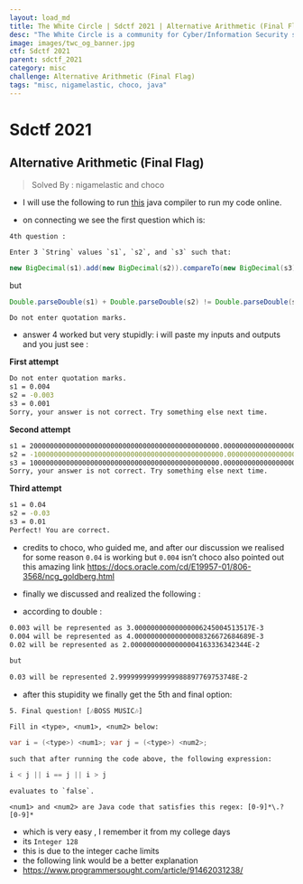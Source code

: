 ```yaml
---
layout: load_md
title: The White Circle | Sdctf 2021 | Alternative Arithmetic (Final Flag) Writeup
desc: "The White Circle is a community for Cyber/Information Security students, enthusiasts and professionals. You can discuss anything related to Security, share your knowledge with others, get help when you need it and proceed further in your journey with amazing people from all over the world."
image: images/twc_og_banner.jpg
ctf: Sdctf 2021
parent: sdctf_2021
category: misc
challenge: Alternative Arithmetic (Final Flag)
tags: "misc, nigamelastic, choco, java"
---
```


<h1 class="heading card-title white-text">Sdctf 2021</h1>

## Alternative Arithmetic (Final Flag)
> Solved By : nigamelastic and choco

* I will use the following to run [this](https://www.onlinegdb.com/online_java_compiler) java compiler to run my code online.

* on connecting we see the first question which is:

```
4th question :

Enter 3 `String` values `s1`, `s2`, and `s3` such that:
```
```java
new BigDecimal(s1).add(new BigDecimal(s2)).compareTo(new BigDecimal(s3)) == 0
```
but
```java
Double.parseDouble(s1) + Double.parseDouble(s2) != Double.parseDouble(s3)
```
```
Do not enter quotation marks.
```

* answer 4 worked but very stupidly: i will paste my inputs and outputs and you just see :

**First attempt**
```bash
Do not enter quotation marks.
s1 = 0.004
s2 = -0.003
s3 = 0.001
Sorry, your answer is not correct. Try something else next time.
```
**Second attempt**
```bash
s1 = 20000000000000000000000000000000000000000000000.0000000000000000000000000000000000000000004
s2 = -10000000000000000000000000000000000000000000000.0000000000000000000000000000000000000000003
s3 = 10000000000000000000000000000000000000000000000.0000000000000000000000000000000000000000001
Sorry, your answer is not correct. Try something else next time.
```

**Third attempt**
```bash
s1 = 0.04
s2 = -0.03
s3 = 0.01
Perfect! You are correct.
```

* credits to choco, who guided me, and after our discussion we realised for some reason `0.04` is working but `0.004` isn’t
choco also pointed out this amazing link https://docs.oracle.com/cd/E19957-01/806-3568/ncg_goldberg.html

* finally we discussed and realized the following :

* according to double :
```bash
0.003 will be represented as 3.00000000000000006245004513517E-3
0.004 will be represented as 4.00000000000000008326672684689E-3
0.02 will be represented as 2.00000000000000004163336342344E-2

but 

0.03 will be represented 2.99999999999999988897769753748E-2 
```

* after this stupidity we finally get the 5th and final option:

```
5. Final question! [🎶BOSS MUSIC🎶]

Fill in <type>, <num1>, <num2> below:
```
```java
var i = (<type>) <num1>; var j = (<type>) <num2>;
```
```
such that after running the code above, the following expression:
```
```java
i < j || i == j || i > j
```
```
evaluates to `false`.

<num1> and <num2> are Java code that satisfies this regex: [0-9]*\.?[0-9]*
```

* which is very easy , I remember it from my college days
* its `Integer 128`
* this is due to the integer cache limits
* the following link would be a better explanation
* https://www.programmersought.com/article/91462031238/


